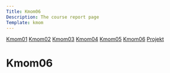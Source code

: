 ```yaml
---
Title: Kmom06
Description: The course report page
Template: kmom
---
```





<div class="kmom-boxen">
<a href="kmom01">Kmom01</a>
<a href="kmom02">Kmom02</a>
<a href="kmom03">Kmom03</a>
<a href="kmom04">Kmom04</a>
<a href="kmom05">Kmom05</a>
<a href="kmom06">Kmom06</a>
<a href="projekt">Projekt</a></div>

<div class="kmoms">

<h1>Kmom06</h1>




</div>